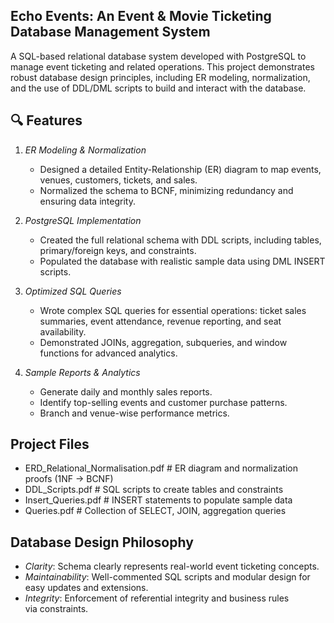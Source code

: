 ## Echo Events: An Event & Movie Ticketing Database Management System

A SQL-based relational database system developed with PostgreSQL to manage event ticketing and related operations. This project demonstrates robust database design principles, including ER modeling, normalization, and the use of DDL/DML scripts to build and interact with the database.

## 🔍 Features

1. *ER Modeling & Normalization*

   * Designed a detailed Entity-Relationship (ER) diagram to map events, venues, customers, tickets, and sales.
   * Normalized the schema to BCNF, minimizing redundancy and ensuring data integrity.
    
2. *PostgreSQL Implementation*

   * Created the full relational schema with DDL scripts, including tables, primary/foreign keys, and constraints.
   * Populated the database with realistic sample data using DML INSERT scripts.
    
3. *Optimized SQL Queries*

   * Wrote complex SQL queries for essential operations: ticket sales summaries, event attendance, revenue reporting, and seat availability.
   * Demonstrated JOINs, aggregation, subqueries, and window functions for advanced analytics.
    
4. *Sample Reports & Analytics*

   * Generate daily and monthly sales reports.
   * Identify top-selling events and customer purchase patterns.
   * Branch and venue-wise performance metrics.

## Project Files

- ERD_Relational_Normalisation.pdf      # ER diagram and normalization proofs (1NF → BCNF)
- DDL_Scripts.pdf                       # SQL scripts to create tables and constraints
- Insert_Queries.pdf                    # INSERT statements to populate sample data
- Queries.pdf                           # Collection of SELECT, JOIN, aggregation queries


## Database Design Philosophy

* *Clarity*: Schema clearly represents real-world event ticketing concepts.
* *Maintainability*: Well-commented SQL scripts and modular design for easy updates and extensions.
* *Integrity*: Enforcement of referential integrity and business rules via constraints.
